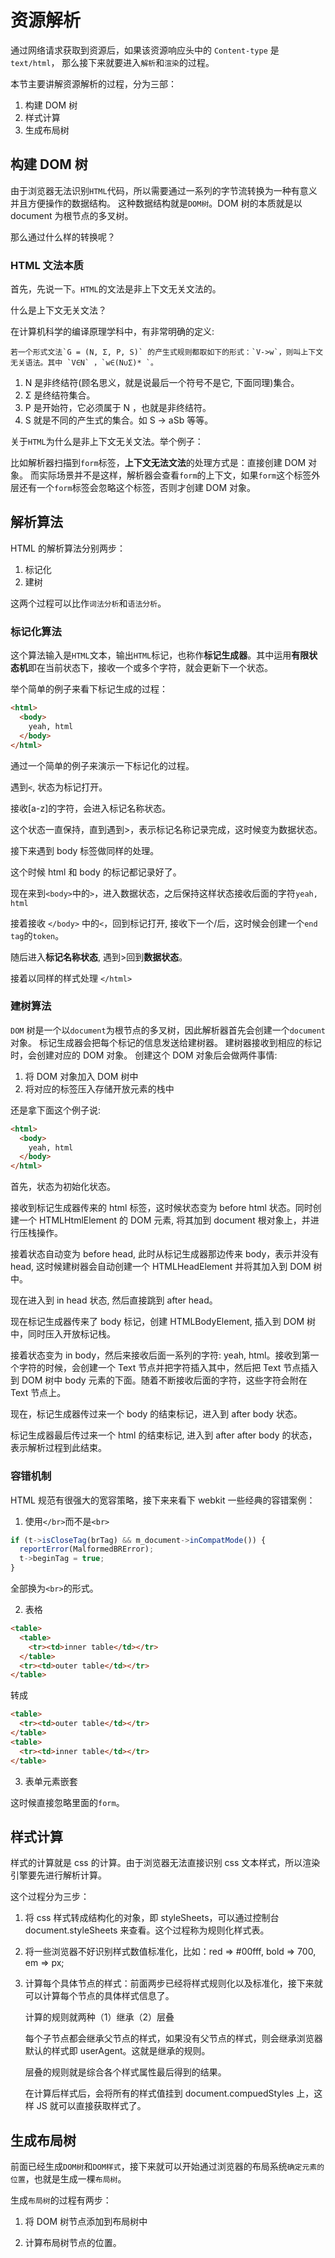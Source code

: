 # 资源解析

通过网络请求获取到资源后，如果该资源响应头中的 `Content-type` 是 `text/html`，
那么接下来就要进入`解析`和`渲染`的过程。

本节主要讲解资源解析的过程，分为三部：

1. 构建 DOM 树
2. 样式计算
3. 生成布局树

## 构建 DOM 树

由于浏览器无法识别`HTML`代码，所以需要通过一系列的字节流转换为一种有意义并且方便操作的数据结构。
这种数据结构就是`DOM树`。DOM 树的本质就是以 document 为根节点的多叉树。

那么通过什么样的转换呢？

### HTML 文法本质

首先，先说一下。`HTML`的文法是非上下文无关文法的。

什么是上下文无关文法？

在计算机科学的编译原理学科中，有非常明确的定义:

```
若一个形式文法`G = (N, Σ, P, S)` 的产生式规则都取如下的形式：`V->w`，则叫上下文无关语法。其中 `V∈N` ，`w∈(N∪Σ)* `。
```

1. N 是非终结符(顾名思义，就是说最后一个符号不是它, 下面同理)集合。
2. Σ 是终结符集合。
3. P 是开始符，它必须属于 N ，也就是非终结符。
4. S 就是不同的产生式的集合。如 S -> aSb 等等。

关于`HTML`为什么是非上下文无关文法。举个例子：

比如解析器扫描到`form`标签，**上下文无法文法**的处理方式是：直接创建 DOM 对象。
而实际场景并不是这样，解析器会查看`form`的上下文，如果`form`这个标签外层还有一个`form`标签会忽略这个标签，否则才创建 DOM 对象。

## 解析算法

HTML 的解析算法分别两步：

1. 标记化
2. 建树

这两个过程可以比作`词法分析`和`语法分析`。

### 标记化算法

这个算法输入是`HTML`文本，输出`HTML`标记，也称作**标记生成器**。其中运用**有限状态机**即在当前状态下，接收一个或多个字符，就会更新下一个状态。

举个简单的例子来看下标记生成的过程：

```html
<html>
  <body>
    yeah, html
  </body>
</html>
```

通过一个简单的例子来演示一下标记化的过程。

遇到`<`, 状态为标记打开。

接收[a-z]的字符，会进入标记名称状态。

这个状态一直保持，直到遇到>，表示标记名称记录完成，这时候变为数据状态。

接下来遇到 body 标签做同样的处理。

这个时候 html 和 body 的标记都记录好了。

现在来到`<body>`中的`>`，进入数据状态，之后保持这样状态接收后面的字符`yeah, html`

接着接收 `</body>` 中的`<`，回到标记打开, 接收下一个/后，这时候会创建一个`end tag`的`token`。

随后进入**标记名称状态**, 遇到>回到**数据状态**。

接着以同样的样式处理 `</html>`

### 建树算法

`DOM` 树是一个以`document`为根节点的多叉树，因此解析器首先会创建一个`document`对象。
标记生成器会把每个标记的信息发送给建树器。
建树器接收到相应的标记时，会创建对应的 DOM 对象。
创建这个 DOM 对象后会做两件事情:

1. 将 DOM 对象加入 DOM 树中
2. 将对应的标签压入存储开放元素的栈中

还是拿下面这个例子说:

```html
<html>
  <body>
    yeah, html
  </body>
</html>
```

首先，状态为初始化状态。

接收到标记生成器传来的 html 标签，这时候状态变为 before html 状态。同时创建一个 HTMLHtmlElement 的 DOM 元素, 将其加到 document 根对象上，并进行压栈操作。

接着状态自动变为 before head, 此时从标记生成器那边传来 body，表示并没有 head, 这时候建树器会自动创建一个 HTMLHeadElement 并将其加入到 DOM 树中。

现在进入到 in head 状态, 然后直接跳到 after head。

现在标记生成器传来了 body 标记，创建 HTMLBodyElement, 插入到 DOM 树中，同时压入开放标记栈。

接着状态变为 in body，然后来接收后面一系列的字符: yeah, html。接收到第一个字符的时候，会创建一个 Text 节点并把字符插入其中，然后把 Text 节点插入到 DOM 树中 body 元素的下面。随着不断接收后面的字符，这些字符会附在 Text 节点上。

现在，标记生成器传过来一个 body 的结束标记，进入到 after body 状态。

标记生成器最后传过来一个 html 的结束标记, 进入到 after after body 的状态，表示解析过程到此结束。

### 容错机制

HTML 规范有很强大的宽容策略，接下来来看下 webkit 一些经典的容错案例：

1.  使用`</br>`而不是`<br>`

```js
if (t->isCloseTag(brTag) && m_document->inCompatMode()) {
  reportError(MalformedBRError);
  t->beginTag = true;
}
```

全部换为`<br>`的形式。

2. 表格

```html
<table>
  <table>
    <tr><td>inner table</td></tr>
  </table>
  <tr><td>outer table</td></tr>
</table>
```

转成

```html
<table>
  <tr><td>outer table</td></tr>
</table>
<table>
  <tr><td>inner table</td></tr>
</table>
```

3. 表单元素嵌套

这时候直接忽略里面的`form`。

## 样式计算

样式的计算就是 css 的计算。由于浏览器无法直接识别 css 文本样式，所以渲染引擎要先进行解析计算。

这个过程分为三步：

1. 将 css 样式转成结构化的对象，即 styleSheets，可以通过控制台 document.styleSheets 来查看。这个过程称为规则化样式表。

2. 将一些浏览器不好识别样式数值标准化，比如：red => #00fff, bold => 700, em => px;

3. 计算每个具体节点的样式：前面两步已经将样式规则化以及标准化，接下来就可以计算每个节点的具体样式信息了。

   计算的规则就两种（1）继承（2）层叠

   每个子节点都会继承父节点的样式，如果没有父节点的样式，则会继承浏览器默认的样式即 userAgent。这就是继承的规则。

   层叠的规则就是综合各个样式属性最后得到的结果。

   在计算后样式后，会将所有的样式值挂到 document.compuedStyles 上，这样 JS 就可以直接获取样式了。

## 生成布局树

前面已经生成`DOM树`和`DOM样式`，接下来就可以开始通过浏览器的布局系统`确定元素的位置`，也就是生成一棵`布局树`。

生成`布局树`的过程有两步：

1. 将 DOM 树节点添加到布局树中

2. 计算布局树节点的位置。

